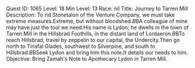 Quest ID: 1065
Level: 18
Min Level: 13
Race: nil
Title: Journey to Tarren Mill
Description: To rid Stonetalon of the Venture Company, we must take extreme measures.Extreme, but without bloodshed.$B$BA colleague of mine may have just the tool we need.His name is Lydon; he dwells in the town of Tarren Mill in the Hillsbrad Foothills, in the distant land of Lordaeron.$B$BTo reach Hillsbrad, travel by zeppelin to our capital, the Undercity.Then go north to Tirisfal Glades, southwest to Silverpine, and south to Hillsbrad.$B$BSeek Lydon and bring him this note.It details our needs to him.
Objective: Bring Zamah's Note to Apothecary Lydon in Tarren Mill.

